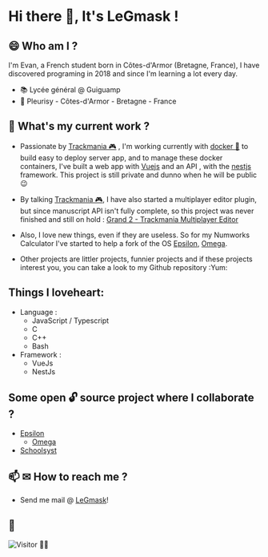 # Hi there 👋, It's LeGmask !


## 😄 Who am I ?
I'm Evan, a French student born in Côtes-d'Armor (Bretagne, France), I have discovered programing in 2018 and since I'm learning a lot every day. 

* 📚 Lycée général @ Guiguamp
* 📍 Pleurisy - Côtes-d'Armor - Bretagne - France

## 🚧 What's my current work ?

* Passionate by [Trackmania 🎮](http://trackmania.com/) , I'm working currently with [docker 🐳](https://www.docker.com/) to build easy to deploy server app, and to manage these docker containers, I've built a web app with [Vuejs](https://vuejs.org/) and an API , with the [nestjs](https://nestjs.com/) framework. This project is still private and dunno when he will be public :wink: 

* By talking [Trackmania 🎮](http://trackmania.com/), I have also started a multiplayer editor plugin, but since manuscript API isn't fully complete, so this project was never finished and still on hold : [Grand 2 - Trackmania Multiplayer Editor](https://github.com/LeGmask/Grand-2)

* Also, I love new things, even if they are useless. So for my Numworks Calculator I've started to help a fork of the OS [Epsilon](https://github.com/numworks/epsilon), [Omega](https://github.com/Omega-Numworks/Omega).

* Other projects are littler projects, funnier projects and if these projects interest you, you can take a look to my Github repository :Yum:

## Things I loveheart:

* Language : 
  - JavaScript / Typescript
  - C
  - C++
  - Bash
* Framework :
  - VueJs
  - NestJs

## Some open 🔓 source project where I collaborate ?

* [Epsilon](https://github.com/numworks/epsilon)
  - [Omega](https://github.com/Omega-Numworks/Omega)
* [Schoolsyst](https://github.com/schoolsyst)

## 📫 ✉ How to reach me ?

- Send me mail @ [LeGmask](mailto:53308142+LeGmask@users.noreply.github.com)! 

## :eyes:

![Visitor 🙋‍♂️](https://hitcounter.pythonanywhere.com/count/tag.svg?url=https%3A%2F%2Fgithub.com%2FLeGmask)
<!--
**LeGmask/LeGmask** is a ✨ _special_ ✨ repository because its `README.md` (this file) appears on your GitHub profile.

Here are some ideas to get you started:

- 🔭 I’m currently working on ...
- 🌱 I’m currently learning ...
- 👯 I’m looking to collaborate on ...
- 🤔 I’m looking for help with ...
- 💬 Ask me about ...
- 📫 How to reach me: ...
- 😄 Pronouns: ...
- ⚡ Fun fact: ...
-->
